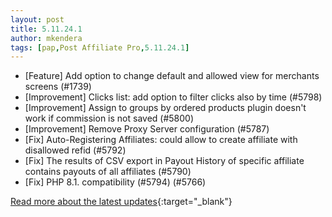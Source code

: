 ```yaml
---
layout: post
title: 5.11.24.1
author: mkendera
tags: [pap,Post Affiliate Pro,5.11.24.1]
---
```


- [Feature] Add option to change default and allowed view for merchants screens (#1739)
- [Improvement] Clicks list: add option to filter clicks also by time (#5798)
- [Improvement] Assign to groups by ordered products plugin doesn't work if commission is not saved (#5800)
- [Improvement] Remove Proxy Server configuration (#5787)
- [Fix] Auto-Registering Affiliates: could allow to create affiliate with disallowed refid (#5792)
- [Fix] The results of CSV export in Payout History of specific affiliate contains payouts of all affiliates (#5790)
- [Fix] PHP 8.1. compatibility (#5794) (#5766)

[Read more about the latest updates](https://www.postaffiliatepro.com/blog/post-affiliate-pro-improvements-and-bug-fixes-for-february-2023/){:target="_blank"}
